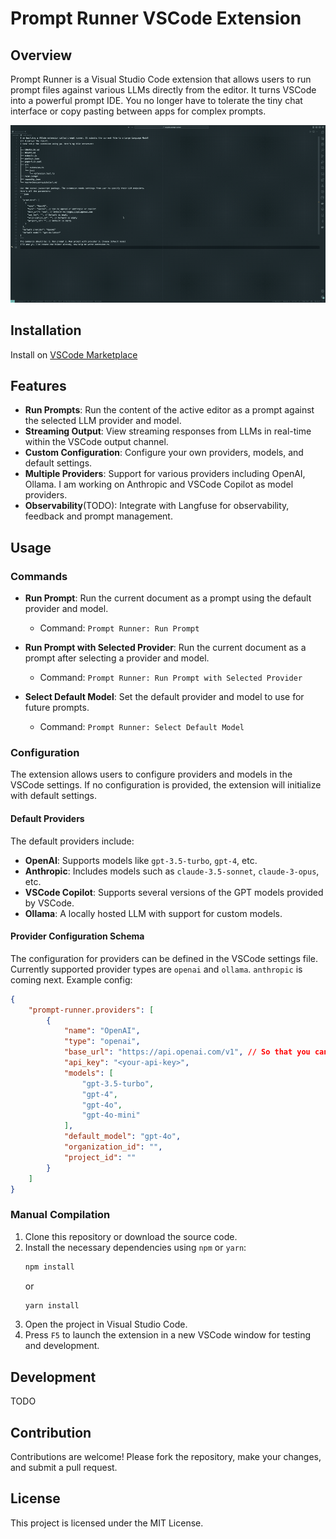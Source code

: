 
# Prompt Runner VSCode Extension

## Overview

Prompt Runner is a Visual Studio Code extension that allows users to run prompt files against various LLMs directly from the editor. It turns VSCode into a powerful prompt IDE. You no longer have to tolerate the tiny chat interface or copy pasting between apps for complex prompts.

![demo](images/demo.gif)

## Installation 

Install on [VSCode Marketplace](https://marketplace.visualstudio.com/items?itemName=JinShang.prompt-runner)

## Features

- **Run Prompts**: Run the content of the active editor as a prompt against the selected LLM provider and model.
- **Streaming Output**: View streaming responses from LLMs in real-time within the VSCode output channel.
- **Custom Configuration**: Configure your own providers, models, and default settings.
- **Multiple Providers**: Support for various providers including OpenAI, Ollama. I am working on Anthropic and VSCode Copilot as model providers.
- **Observability**(TODO): Integrate with Langfuse for observability, feedback and prompt management.

## Usage

### Commands

- **Run Prompt**: Run the current document as a prompt using the default provider and model.
  - Command: `Prompt Runner: Run Prompt`
  
- **Run Prompt with Selected Provider**: Run the current document as a prompt after selecting a provider and model.
  - Command: `Prompt Runner: Run Prompt with Selected Provider`
  
- **Select Default Model**: Set the default provider and model to use for future prompts.
  - Command: `Prompt Runner: Select Default Model`

### Configuration

The extension allows users to configure providers and models in the VSCode settings. If no configuration is provided, the extension will initialize with default settings.

#### Default Providers

The default providers include:
- **OpenAI**: Supports models like `gpt-3.5-turbo`, `gpt-4`, etc.
- **Anthropic**: Includes models such as `claude-3.5-sonnet`, `claude-3-opus`, etc.
- **VSCode Copilot**: Supports several versions of the GPT models provided by VSCode.
- **Ollama**: A locally hosted LLM with support for custom models.

#### Provider Configuration Schema

The configuration for providers can be defined in the VSCode settings file. Currently supported provider types are `openai` and `ollama`. `anthropic` is coming next. Example config:

```json
{
    "prompt-runner.providers": [
        {
            "name": "OpenAI",
            "type": "openai",
            "base_url": "https://api.openai.com/v1", // So that you can use OpenAI-compatible servers
            "api_key": "<your-api-key>",
            "models": [
                "gpt-3.5-turbo",
                "gpt-4",
                "gpt-4o",
                "gpt-4o-mini"
            ],
            "default_model": "gpt-4o",
            "organization_id": "",
            "project_id": ""
        }
    ]
}
```

### Manual Compilation

1. Clone this repository or download the source code.
2. Install the necessary dependencies using `npm` or `yarn`:
   ```bash
   npm install
   ```
   or
   ```bash
   yarn install
   ```
3. Open the project in Visual Studio Code.
4. Press `F5` to launch the extension in a new VSCode window for testing and development.

## Development

TODO

## Contribution

Contributions are welcome! Please fork the repository, make your changes, and submit a pull request.

## License

This project is licensed under the MIT License.
